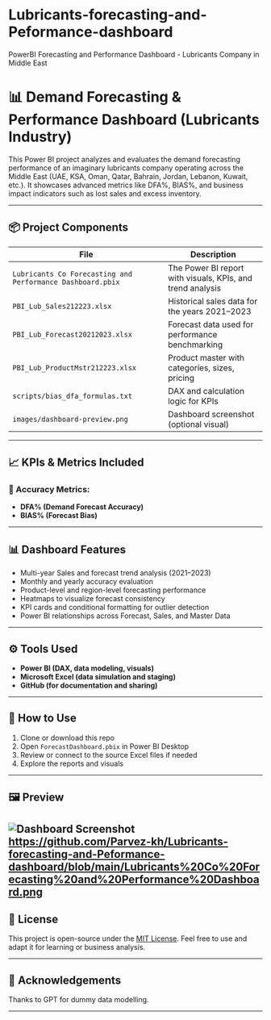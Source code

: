 # Lubricants-forecasting-and-Peformance-dashboard
PowerBI Forecasting and Performance Dashboard - Lubricants Company in Middle East
# 📊 Demand Forecasting & Performance Dashboard (Lubricants Industry)

This Power BI project analyzes and evaluates the demand forecasting performance of an imaginary lubricants company operating across the Middle East (UAE, KSA, Oman, Qatar, Bahrain, Jordan, Lebanon, Kuwait, etc.). It showcases advanced metrics like DFA%, BIAS%, and business impact indicators such as lost sales and excess inventory.

---

## 📦 Project Components

| File | Description |
|------|-------------|
| `Lubricants Co Forecasting and Performance Dashboard.pbix` | The Power BI report with visuals, KPIs, and trend analysis |
| `PBI_Lub_Sales212223.xlsx` | Historical sales data for the years 2021–2023 |
| `PBI_Lub_Forecast20212023.xlsx` | Forecast data used for performance benchmarking |
| `PBI_Lub_ProductMstr212223.xlsx` | Product master with categories, sizes, pricing |
| `scripts/bias_dfa_formulas.txt` | DAX and calculation logic for KPIs |
| `images/dashboard-preview.png` | Dashboard screenshot (optional visual) |

---

## 📈 KPIs & Metrics Included

### 🔹 Accuracy Metrics:
- **DFA% (Demand Forecast Accuracy)**  
- **BIAS% (Forecast Bias)**  

---

## 📊 Dashboard Features

- Multi-year Sales and forecast trend analysis (2021–2023)
- Monthly and yearly accuracy evaluation
- Product-level and region-level forecasting performance
- Heatmaps to visualize forecast consistency
- KPI cards and conditional formatting for outlier detection
- Power BI relationships across Forecast, Sales, and Master Data

---

## ⚙️ Tools Used

- **Power BI (DAX, data modeling, visuals)**
- **Microsoft Excel (data simulation and staging)**
- **GitHub (for documentation and sharing)**

---

## 📌 How to Use

1. Clone or download this repo
2. Open `ForecastDashboard.pbix` in Power BI Desktop
3. Review or connect to the source Excel files if needed
4. Explore the reports and visuals

---

## 🖼️ Preview

![Dashboard Screenshot](images/dashboard-preview.png)
https://github.com/Parvez-kh/Lubricants-forecasting-and-Peformance-dashboard/blob/main/Lubricants%20Co%20Forecasting%20and%20Performance%20Dashboard.png
---

## 📝 License

This project is open-source under the [MIT License](LICENSE). Feel free to use and adapt it for learning or business analysis.

---

## 🙌 Acknowledgements

Thanks to GPT for dummy data modelling.

---

